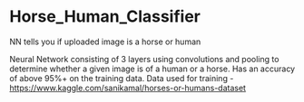 # Horse_Human_Classifier
NN tells you if uploaded image is a horse or human

Neural Network consisting of 3 layers using convolutions and pooling to determine whether a given image is of a human or a horse.
Has an accuracy of above 95%+ on the training data.
Data used for training - https://www.kaggle.com/sanikamal/horses-or-humans-dataset


